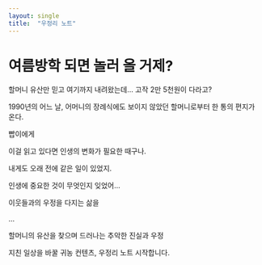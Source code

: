 ```yaml
---
layout: single
title:  "우정리 노트"
---
```


# 여름방학 되면 놀러 올 거제?

할머니 유산만 믿고 여기까지 내려왔는데... 고작 2만 5천원이 다라고?

1990년의 어느 날, 어머니의 장례식에도 보이지 않았던 할머니로부터 한 통의 편지가 온다.

빱이에게

이걸 읽고 있다면 인생의 변화가 필요한 때구나.

내게도 오래 전에 같은 일이 있었지.

인생에 중요한 것이 무엇인지 잊었어...

이웃들과의 우정을 다지는 삶을

...

할머니의 유산을 찾으며 드러나는 추악한 진실과 우정

지친 일상을 바꿀 귀농 컨텐츠, 우정리 노트 시작합니다.
